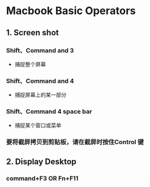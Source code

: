 # Macbook Basic Operators

## 1. Screen shot
### Shift、Command and 3
+ 捕捉整个屏幕

### Shift、Command and 4
+ 捕捉屏幕上的某一部分

### Shift、Command 4 space bar
+ 捕捉某个窗口或菜单

### 要将截屏拷贝到剪贴板，请在截屏时按住Control 键

## 2. Display Desktop
### command+F3 OR Fn+F11
